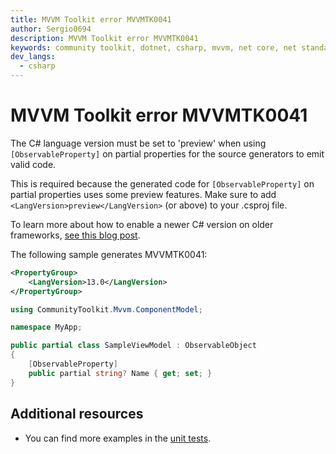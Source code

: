 ```yaml
---
title: MVVM Toolkit error MVVMTK0041
author: Sergio0694
description: MVVM Toolkit error MVVMTK0041
keywords: community toolkit, dotnet, csharp, mvvm, net core, net standard, source generators
dev_langs:
  - csharp
---
```


# MVVM Toolkit error MVVMTK0041

The C# language version must be set to 'preview' when using `[ObservableProperty]` on partial properties for the source generators to emit valid code.

This is required because the generated code for `[ObservableProperty]` on partial properties uses some preview features. Make sure to add `<LangVersion>preview</LangVersion>` (or above) to your .csproj file.

To learn more about how to enable a newer C# version on older frameworks, [see this blog post](https://sergiopedri.medium.com/enabling-and-using-c-9-features-on-older-and-unsupported-runtimes-ce384d8debb).

The following sample generates MVVMTK0041:

```xml
<PropertyGroup>
    <LangVersion>13.0</LangVersion>
</PropertyGroup>
```
```csharp
using CommunityToolkit.Mvvm.ComponentModel;

namespace MyApp;

public partial class SampleViewModel : ObservableObject
{
    [ObservableProperty]
    public partial string? Name { get; set; }
}
```

## Additional resources

- You can find more examples in the [unit tests](https://github.com/CommunityToolkit/dotnet/tree/main/tests/CommunityToolkit.Mvvm.SourceGenerators.UnitTests).

